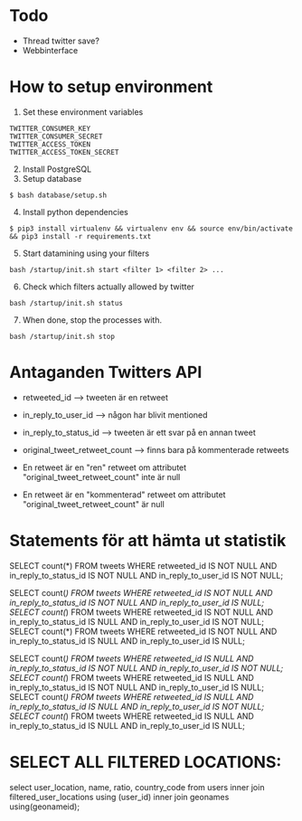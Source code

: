 # Todo
- Thread twitter save?
- Webbinterface

# How to setup environment
1. Set these environment variables
```shell
TWITTER_CONSUMER_KEY
TWITTER_CONSUMER_SECRET
TWITTER_ACCESS_TOKEN
TWITTER_ACCESS_TOKEN_SECRET
```
2. Install PostgreSQL
3. Setup database
```shell
$ bash database/setup.sh
```
4. Install python dependencies
```shell
$ pip3 install virtualenv && virtualenv env && source env/bin/activate && pip3 install -r requirements.txt
```

5. Start datamining using your filters
```shell
bash /startup/init.sh start <filter 1> <filter 2> ...
```

6. Check which filters actually allowed by twitter
```shell
bash /startup/init.sh status
```

7. When done, stop the processes with.
```shell
bash /startup/init.sh stop
```
# Antaganden Twitters API
- retweeted_id                  -->     tweeten är en retweet
- in_reply_to_user_id           -->     någon har blivit mentioned
- in_reply_to_status_id         -->     tweeten är ett svar på en annan tweet
- original_tweet_retweet_count  -->     finns bara på kommenterade retweets

- En retweet är en "ren" retweet om attributet "original_tweet_retweet_count" inte är null
- En retweet är en "kommenterad" retweet om attributet "original_tweet_retweet_count" är null


# Statements för att hämta ut statistik
SELECT count(*) FROM tweets WHERE retweeted_id IS NOT NULL AND in_reply_to_status_id IS NOT NULL AND in_reply_to_user_id IS NOT NULL;

SELECT count(*) FROM tweets WHERE retweeted_id IS NOT NULL AND in_reply_to_status_id IS NOT NULL AND in_reply_to_user_id IS NULL;
SELECT count(*) FROM tweets WHERE retweeted_id IS NOT NULL AND in_reply_to_status_id IS NULL AND in_reply_to_user_id IS NOT NULL;
SELECT count(*) FROM tweets WHERE retweeted_id IS NOT NULL AND in_reply_to_status_id IS NULL AND in_reply_to_user_id IS NULL;

SELECT count(*) FROM tweets WHERE retweeted_id IS NULL AND in_reply_to_status_id IS NOT NULL AND in_reply_to_user_id IS NOT NULL;
SELECT count(*) FROM tweets WHERE retweeted_id IS NULL AND in_reply_to_status_id IS NOT NULL AND in_reply_to_user_id IS NULL;
SELECT count(*) FROM tweets WHERE retweeted_id IS NULL AND in_reply_to_status_id IS NULL AND in_reply_to_user_id IS NOT NULL;
SELECT count(*) FROM tweets WHERE retweeted_id IS NULL AND in_reply_to_status_id IS NULL AND in_reply_to_user_id IS NULL;


# SELECT ALL FILTERED LOCATIONS:
select user_location, name, ratio, country_code from users inner join filtered_user_locations using (user_id) inner join geonames using(geonameid);